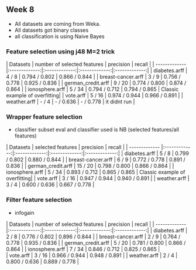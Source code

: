 ## Week 8

- All datasets are coming from Weka.
- All datasets got binary classes
- all classification is using Naive Bayes

### Feature selection using j48 M=2 trick 

| Datasets     | number of selected features   | precision | recall | 
| ------------- |:-------------:|:-------------:|:-------------:|:-------------:|
|  diabetes.arff |  4 / 8 | 0.794 / 0.802 | 0.866 / 0.844 | 
|  breast-cancer.arff | 3 / 9  | 0.756 / 0.778  | 0.925 / 0.836 | 
|  german_credit.arff | 9 / 20 | 0.774 / 0.800 | 0.874 / 0.864 | 
|  ionosphere.arff | 5 / 34  | 0.794 / 0.712  | 0.794 / 0.865 |  Classic example of overfitting|
|  vote.arff | 5 / 16 | 0.974 / 0.944 | 0.966 / 0.891 | 
|  weather.arff | - / 4 | - / 0.636 | - / 0.778 |  it didnt run |

### Wrapper feature selection 
- classifier subset eval and classifier used is NB (selected features/all features)

| Datasets     | selected features   | precision | recall | 
| ------------- |:-------------:|:-------------:|:-------------:|:-------------:|
|  diabetes.arff |  5 / 8 | 0.799 / 0.802 | 0.880 / 0.844 | 
|  breast-cancer.arff | 6 / 9  | 0.772 / 0.778  | 0.891 / 0.836 | 
|  german_credit.arff | 15 / 20 | 0.798 / 0.800 | 0.866 / 0.864 | 
|  ionosphere.arff | 5 / 34  | 0.893 / 0.712  | 0.865 / 0.865 |  Classic example of overfitting|
|  vote.arff | 3 / 16 | 0.947 / 0.944 | 0.940 / 0.891 | 
|  weather.arff | 3 / 4 | 0.600 / 0.636 | 0.667 / 0.778 | 

### Filter feature selection 
- infogain

| Datasets     | number of selected features   | precision | recall | 
| ------------- |:-------------:|:-------------:|:-------------:|:-------------:|
|  diabetes.arff |  2 / 8 | 0.776 / 0.802 | 0.896 / 0.844 | 
|  breast-cancer.arff | 2 / 9  | 0.764 / 0.778  | 0.935 / 0.836 |
|  german_credit.arff | 5 / 20 | 0.781 / 0.800 | 0.866 / 0.864 | 
|  ionosphere.arff | 7 / 34  | 0.846 / 0.712  | 0.825 / 0.865 |  
|  vote.arff | 3 / 16 | 0.966 / 0.944 | 0.948 / 0.891 | 
|  weather.arff | 2 / 4 | 0.800 / 0.636 | 0.889 / 0.778 | 
